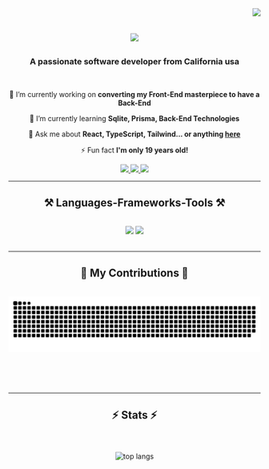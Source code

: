 <img align="right" src="https://visitor-badge.laobi.icu/badge?page_id=EadonAuston.EadonAuston" />

<h1 align="center">
    <img src="https://readme-typing-svg.herokuapp.com/?font=Righteous&size=35&center=true&vCenter=true&width=500&height=70&duration=4000&lines=Hi+There!+👋;+I'm+Eadon+Auston!;" />
</h1>

<h3 align="center">A passionate software developer from California usa</h3>

<br/>

<div align="center">
 
 🔭 I’m currently working on **converting my Front-End masterpiece to have a Back-End**
 
 🌱 I’m currently learning **Sqlite, Prisma, Back-End Technologies**

💬 Ask me about **React, TypeScript, Tailwind... or anything [here](https://github.com/EadonAuston/EadonAuston/issues)**

⚡ Fun fact **I'm only 19 years old!**

 </div>
 
<div align="center"> 
  <a href="mailto:eadonauston@outlook.com">
    <img src="https://img.shields.io/badge/Gmail-333333?style=for-the-badge&logo=gmail&logoColor=red" />
  </a>
  <a href="https://linkedin.com/in/eadon-auston-6018a6244/" target="_blank">
    <img src="https://img.shields.io/badge/LinkedIn-0077B5?style=for-the-badge&logo=linkedin&logoColor=white" target="_blank" />
  </a>
  <a href="https://eadon-folio.netlify.app" target="_blank">
     <img src="https://img.shields.io/badge/Portfolio-FF5722?style=for-the-badge&logo=todoist&logoColor=white" target="_blank" /> <!-- sqlite, safari, google-chrome are other good icon options -->
  </a>
</div>

 <hr/>
 
<h2 align="center">⚒️ Languages-Frameworks-Tools ⚒️</h2>
<br/>
<div align="center">
    <img src="https://skillicons.dev/icons?i=react,html,css,vscode,github,tailwind,git" />
    <img src="https://skillicons.dev/icons?i=nodejs,javascript,typescript,mysql" /><br>
</div>

<br/>
<hr/>

<div align="center">
  <h2>🐍 My Contributions 🐍</h2>
  <br>
  <img alt="snake eating my contributions" src="https://raw.githubusercontent.com/EadonAuston/EadonAuston/output/github-contribution-grid-snake.svg" />
  
  <br/><br/><br/>
</div>

<hr/>

<h2 align="center">⚡ Stats ⚡</h2>
<br>
<div align=center>
<!--   <img width=390 src="https://github-readme-streak-stats.vercel.app/?user=EadonAuston&count_private=true&theme=react&border_radius=10" alt="streak stats"/>
  <img width=390 src="https://github-readme-stats.vercel.app/api?username=EadonAuston&count_private=true&show_icons=true&theme=react&rank_icon=github&border_radius=10" alt="readme stats" /> -->
  <br/>
  <img width=325 align="center" src="https://github-readme-stats.vercel.app/api/top-langs/?username=Eadon Auston&hide=HTML&langs_count=8&layout=compact&theme=react&border_radius=10&size_weight=0.5&count_weight=0.5&exclude_repo=github-readme-stats" alt="top langs" />
</div>
